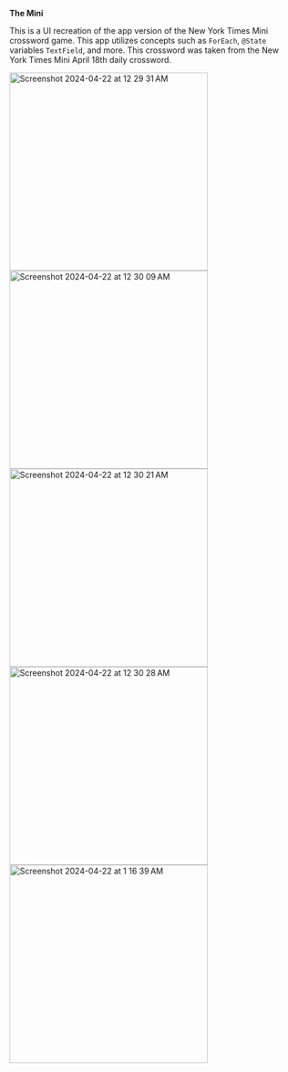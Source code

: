**The Mini**

This is a UI recreation of the app version of the New York Times Mini crossword game. This app utilizes concepts such as `ForEach`, `@State` variables `TextField`, and more.
This crossword was taken from the New York Times Mini April 18th daily crossword.

<img width="348" alt="Screenshot 2024-04-22 at 12 29 31 AM" src="https://github.com/appteamcarolina/f23-academy-final-project-sgopal08/assets/143037664/9efa9ce4-ae26-4eee-a18b-098d9430c14e">

<img width="348" alt="Screenshot 2024-04-22 at 12 30 09 AM" src="https://github.com/appteamcarolina/f23-academy-final-project-sgopal08/assets/143037664/7825f049-c278-4029-940b-3c450c2e5dd9">
<img width="348" alt="Screenshot 2024-04-22 at 12 30 21 AM" src="https://github.com/appteamcarolina/f23-academy-final-project-sgopal08/assets/143037664/61ff349e-2c9a-4ff6-af15-841401bd61f9">
<img width="348" alt="Screenshot 2024-04-22 at 12 30 28 AM" src="https://github.com/appteamcarolina/f23-academy-final-project-sgopal08/assets/143037664/05574b10-ac12-4d24-8a8c-80271c063acc">
<img width="348" alt="Screenshot 2024-04-22 at 1 16 39 AM" src="https://github.com/appteamcarolina/f23-academy-final-project-sgopal08/assets/143037664/c54c7df6-5549-459d-ac8d-a071bb5f19d8">
